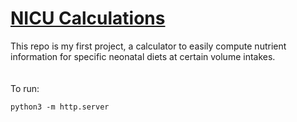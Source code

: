 [NICU Calculations](https://laylark.github.io/nicu-calculations/)
===

This repo is my first project, a calculator to easily compute nutrient information for specific neonatal diets at certain volume intakes.
<br>
<br>
<br>
To run: 
```
python3 -m http.server
```
